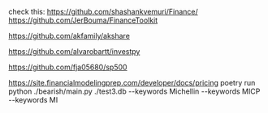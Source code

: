 check this: https://github.com/shashankvemuri/Finance/
https://github.com/JerBouma/FinanceToolkit

https://github.com/akfamily/akshare

https://github.com/alvarobartt/investpy

https://github.com/fja05680/sp500

https://site.financialmodelingprep.com/developer/docs/pricing
poetry run python ./bearish/main.py ./test3.db --keywords Michellin --keywords MICP --keywords MI